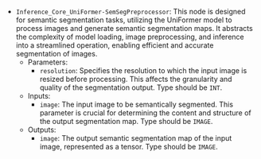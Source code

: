 - `Inference_Core_UniFormer-SemSegPreprocessor`: This node is designed for semantic segmentation tasks, utilizing the UniFormer model to process images and generate semantic segmentation maps. It abstracts the complexity of model loading, image preprocessing, and inference into a streamlined operation, enabling efficient and accurate segmentation of images.
    - Parameters:
        - `resolution`: Specifies the resolution to which the input image is resized before processing. This affects the granularity and quality of the segmentation output. Type should be `INT`.
    - Inputs:
        - `image`: The input image to be semantically segmented. This parameter is crucial for determining the content and structure of the output segmentation map. Type should be `IMAGE`.
    - Outputs:
        - `image`: The output semantic segmentation map of the input image, represented as a tensor. Type should be `IMAGE`.
